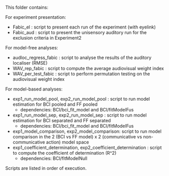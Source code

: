 This folder contains:

For experiment presentation:
* Fabic_el : script to present each run of the experiment (with eyelink)
* Fabic_aud : script to present the unisensory auditory run for the exclusion criteria in Experiment2

For model-free analyses:
* audloc_regress_fabic : script to analyse the results of the auditory localiser (RMSE)
* WAV_rep_fabic : script to compute the average audiovisual weight index
* WAV_per_test_fabic : script to perform permutation testing on the audiovisual weight index

For model-based analyses:
* exp1_run_model_pool, exp2_run_model_pool : script to run model estimation for BCI pooled and FF pooled
  - dependencies: BCI/bci_fit_model and BCI/fitModelFus
* exp1_run_model_sep, exp2_run_model_sep : script to run model estimation for BCI separated and FF separated
  - dependencies: BCI/bci_fit_model and BCI/fitModelFus
* exp1_model_comparison, exp2_model_comparison: script to run model comparison in the 2 (BCI vs FF model) x 2 (communicative vs non-communicative action) model space
* exp1_coefficient_determination, exp2_coefficient_determination : script to compute the coefficient of determination (R^2)
  - dependencies: BCI/fitModelNull

Scripts are listed in order of execution.
